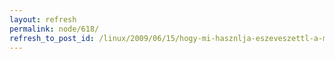 ```yaml
---
layout: refresh
permalink: node/618/
refresh_to_post_id: /linux/2009/06/15/hogy-mi-hasznlja-eszeveszettl-a-merevlemezt
---
```

